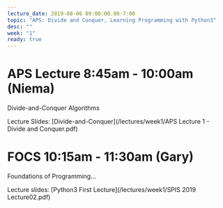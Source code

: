 ```yaml
---
lecture_date: 2019-08-06 09:00:00.00-7:00
topic: "APS: Divide and Conquer, Learning Programming with Python3"
desc: ""
week: "1"
ready: true
---
```


# APS Lecture 8:45am - 10:00am (Niema)
Divide-and-Conquer Algorithms

Lecture Slides: [Divide-and-Conquer](/lectures/week1/APS Lecture 1 - Divide and Conquer.pdf)



# FOCS 10:15am - 11:30am (Gary)
Foundations of Programming...

Lecture slides: [Python3 First Lecture](/lectures/week1/SPIS 2019 Lecture02.pdf)



